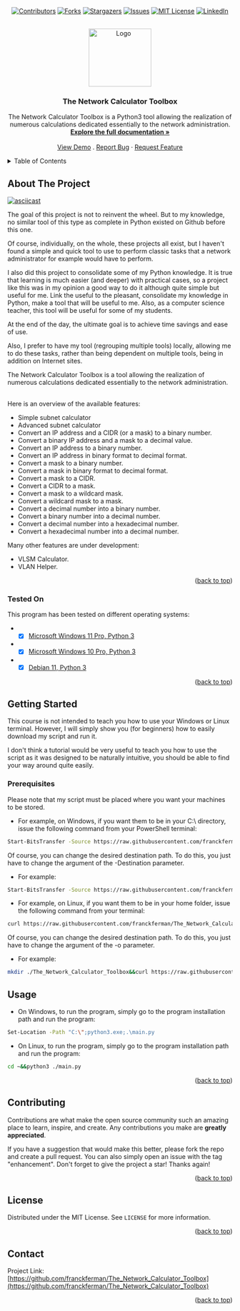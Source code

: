 <div id="top"></div>

<div id="top" align="center">

[![Contributors][contributors-shield]](https://github.com/franckferman/The_Network_Calculator_Toolbox/graphs/contributors)
[![Forks][forks-shield]](https://github.com/franckferman/The_Network_Calculator_Toolbox/network/members)
[![Stargazers][stars-shield]](https://github.com/franckferman/The_Network_Calculator_Toolbox/stargazers)
[![Issues][issues-shield]](https://github.com/franckferman/The_Network_Calculator_Toolbox/issues)
[![MIT License][license-shield]](https://github.com/franckferman/The_Network_Calculator_Toolbox/blob/main/LICENSE)
[![LinkedIn][linkedin-shield]](https://www.linkedin.com/in/fferman42)

</div>

<br />
<div align="center">
  <a href="https://github.com/franckferman/The_Network_Calculator_Toolbox">
    <img src="https://raw.githubusercontent.com/franckferman/The_Network_Calculator_Toolbox/main/img/logo.png" alt="Logo" width="140" height="130">
  </a>

<h3 align="center">The Network Calculator Toolbox</h3>

  <p align="center">
    The Network Calculator Toolbox is a Python3 tool allowing the realization of numerous calculations dedicated essentially to the network administration.
    <br />
    <a href="https://github.com/franckferman/The_Network_Calculator_Toolbox/blob/main/README.md"><strong>Explore the full documentation »</strong></a>
    <br />
    <br />
    <a href="https://asciinema.org/a/Rjq1ZgtQ78G02PNWNwdGWsMuw">View Demo</a>
    .
    <a href="https://github.com/franckferman/The_Network_Calculator_Toolbox/issues">Report Bug</a>
    ·
    <a href="https://github.com/franckferman/The_Network_Calculator_Toolbox/issues">Request Feature</a>
  </p>
</div>

<details>
  <summary>Table of Contents</summary>
  <ol>
    <li>
      <a href="#about-the-project">About The Project</a>
      <ul>
        <li><a href="#tested-on">Tested on</a></li>
      </ul>
    </li>
    <li>
      <a href="#getting-started">Getting Started</a>
      <ul>
        <li><a href="#prerequisites">Prerequisites</a></li>
      </ul>
    </li>
    <li><a href="#usage">Usage</a></li>
    <li><a href="#contributing">Contributing</a></li>
    <li><a href="#license">License</a></li>
    <li><a href="#contact">Contact</a></li>
  </ol>
</details>

<!-- ABOUT THE PROJECT -->
## About The Project

[![asciicast](https://asciinema.org/a/Rjq1ZgtQ78G02PNWNwdGWsMuw.svg)](https://asciinema.org/a/Rjq1ZgtQ78G02PNWNwdGWsMuw)

The goal of this project is not to reinvent the wheel. But to my knowledge, no similar tool of this type as complete in Python existed on Github before this one.

Of course, individually, on the whole, these projects all exist, but I haven't found a simple and quick tool to use to perform classic tasks that a network administrator for example would have to perform.

I also did this project to consolidate some of my Python knowledge. It is true that learning is much easier (and deeper) with practical cases, so a project like this was in my opinion a good way to do it although quite simple but useful for me. Link the useful to the pleasant, consolidate my knowledge in Python, make a tool that will be useful to me. Also, as a computer science teacher, this tool will be useful for some of my students.

At the end of the day, the ultimate goal is to achieve time savings and ease of use. 

Also, I prefer to have my tool (regrouping multiple tools) locally, allowing me to do these tasks, rather than being dependent on multiple tools, being in addition on Internet sites.

The Network Calculator Toolbox is a tool allowing the realization of numerous calculations dedicated essentially to the network administration.

<br />Here is an overview of the available features:

- Simple subnet calculator
- Advanced subnet calculator
- Convert an IP address and a CIDR (or a mask) to a binary number.
- Convert a binary IP address and a mask to a decimal value.
- Convert an IP address to a binary number.
- Convert an IP address in binary format to decimal format.
- Convert a mask to a binary number.
- Convert a mask in binary format to decimal format.
- Convert a mask to a CIDR.
- Convert a CIDR to a mask.
- Convert a mask to a wildcard mask.
- Convert a wildcard mask to a mask.
- Convert a decimal number into a binary number.
- Convert a binary number into a decimal number.
- Convert a decimal number into a hexadecimal number.
- Convert a hexadecimal number into a decimal number.

Many other features are under development:

- VLSM Calculator.
- VLAN Helper.

<p align="right">(<a href="#top">back to top</a>)</p>

### Tested On

This program has been tested on different operating systems:
* - [x] [Microsoft Windows 11 Pro, Python 3](https://www.microsoft.com/en-us/windows/get-windows-11)
* - [x] [Microsoft Windows 10 Pro, Python 3](https://www.microsoft.com/en-us/d/windows-10-pro/df77x4d43rkt?activetab=pivot:overviewtab)
* - [x] [Debian 11, Python 3](https://www.debian.org/)

<p align="right">(<a href="#top">back to top</a>)</p>

<!-- GETTING STARTED -->
## Getting Started

This course is not intended to teach you how to use your Windows or Linux terminal. However, I will simply show you (for beginners) how to easily download my script and run it.

I don't think a tutorial would be very useful to teach you how to use the script as it was designed to be naturally intuitive, you should be able to find your way around quite easily.

### Prerequisites

Please note that my script must be placed where you want your machines to be stored.

* For example, on Windows, if you want them to be in your C:\ directory, issue the following command from your PowerShell terminal:
```sh
Start-BitsTransfer -Source https://raw.githubusercontent.com/franckferman/The_Network_Calculator_Toolbox/main/main.py -Destination "C:\" -DisplayName "The_Network_Calculator_Toolbox - Downloading function - Franck FERMAN." -Description "Downloading the script."
```

Of course, you can change the desired destination path. To do this, you just have to change the argument of the -Destination parameter.

* For example:
```sh
Start-BitsTransfer -Source https://raw.githubusercontent.com/franckferman/The_Network_Calculator_Toolbox/main/main.py -Destination "D:\" -DisplayName "The_Network_Calculator_Toolbox - Downloading function - Franck FERMAN." -Description "Downloading the script."
```

* For example, on Linux, if you want them to be in your home folder, issue the following command from your terminal:
```sh
curl https://raw.githubusercontent.com/franckferman/The_Network_Calculator_Toolbox/main/main.py -o ~/main.py
```

Of course, you can change the desired destination path. To do this, you just have to change the argument of the -o parameter.

* For example:
```sh
mkdir ./The_Network_Calculator_Toolbox&&curl https://raw.githubusercontent.com/franckferman/The_Network_Calculator_Toolbox/main/main.py -o ./The_Network_Calculator_Toolbox/main.py
```

<!-- USAGE EXAMPLES -->
## Usage

* On Windows, to run the program, simply go to the program installation path and run the program:
```sh
Set-Location -Path "C:\";python3.exe;.\main.py
```

* On Linux, to run the program, simply go to the program installation path and run the program:
```sh
cd ~&&python3 ./main.py
```

<p align="right">(<a href="#top">back to top</a>)</p>

<!-- CONTRIBUTING -->
## Contributing

Contributions are what make the open source community such an amazing place to learn, inspire, and create. Any contributions you make are **greatly appreciated**.

If you have a suggestion that would make this better, please fork the repo and create a pull request. You can also simply open an issue with the tag "enhancement".
Don't forget to give the project a star! Thanks again!

<p align="right">(<a href="#top">back to top</a>)</p>

<!-- LICENSE -->
## License

Distributed under the MIT License. See `LICENSE` for more information.

<p align="right">(<a href="#top">back to top</a>)</p>

<!-- CONTACT -->
## Contact

Project Link: [https://github.com/franckferman/The_Network_Calculator_Toolbox](https://github.com/franckferman/The_Network_Calculator_Toolbox)

<p align="right">(<a href="#top">back to top</a>)</p>

<!-- MARKDOWN LINKS & IMAGES -->
<!-- https://www.markdownguide.org/basic-syntax/#reference-style-links -->
[contributors-shield]: https://img.shields.io/github/contributors/franckferman/The_Network_Calculator_Toolbox.svg?style=for-the-badge
[contributors-url]: https://github.com/franckferman/The_Network_Calculator_Toolbox/graphs/contributors
[forks-shield]: https://img.shields.io/github/forks/franckferman/The_Network_Calculator_Toolbox.svg?style=for-the-badge
[forks-url]: https://github.com/franckferman/The_Network_Calculator_Toolbox/network/members
[stars-shield]: https://img.shields.io/github/stars/franckferman/The_Network_Calculator_Toolbox.svg?style=for-the-badge
[stars-url]: https://github.com/franckferman/The_Network_Calculator_Toolbox/stargazers
[issues-shield]: https://img.shields.io/github/issues/franckferman/The_Network_Calculator_Toolbox.svg?style=for-the-badge
[issues-url]: https://github.com/franckferman/The_Network_Calculator_Toolbox/issues
[license-shield]: https://img.shields.io/github/license/franckferman/The_Network_Calculator_Toolbox.svg?style=for-the-badge
[license-url]: https://github.com/franckferman/The_Network_Calculator_Toolbox/blob/master/LICENSE.txt
[linkedin-shield]: https://img.shields.io/badge/-LinkedIn-black.svg?style=for-the-badge&logo=linkedin&colorB=555
[linkedin-url]: https://linkedin.com/in/fferman42
[product-screenshot]: images/screenshot.png
